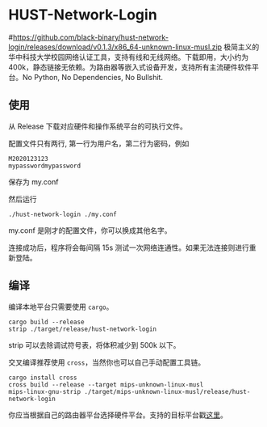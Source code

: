 # HUST-Network-Login
#https://github.com/black-binary/hust-network-login/releases/download/v0.1.3/x86_64-unknown-linux-musl.zip
极简主义的华中科技大学校园网络认证工具，支持有线和无线网络。下载即用，大小约为 400k，静态链接无依赖。为路由器等嵌入式设备开发，支持所有主流硬件软件平台。No Python, No Dependencies, No Bullshit.

## 使用

从 Release 下载对应硬件和操作系统平台的可执行文件。

配置文件只有两行, 第一行为用户名，第二行为密码，例如

```text
M2020123123
mypasswordmypassword
```

保存为 my.conf

然后运行

```shell
./hust-network-login ./my.conf
```

my.conf 是刚才的配置文件，你可以换成其他名字。

连接成功后，程序将会每间隔 15s 测试一次网络连通性。如果无法连接则进行重新登陆。

## 编译

编译本地平台只需要使用 `cargo`。

```shell
cargo build --release
strip ./target/release/hust-network-login
```

strip 可以去除调试符号表，将体积减少到 500k 以下。

交叉编译推荐使用 `cross`，当然你也可以自己手动配置工具链。

```shell
cargo install cross
cross build --release --target mips-unknown-linux-musl
mips-linux-gnu-strip ./target/mips-unknown-linux-musl/release/hust-network-login
```

你应当根据自己的路由器平台选择硬件平台。支持的目标平台戳[这里](https://github.com/rust-embedded/cross)。
